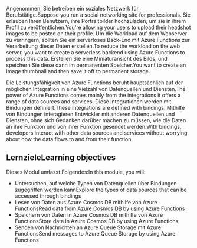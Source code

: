 <span data-ttu-id="1ce7c-101">Angenommen, Sie betreiben ein soziales Netzwerk für Berufstätige.</span><span class="sxs-lookup"><span data-stu-id="1ce7c-101">Suppose you run a social networking site for professionals.</span></span> <span data-ttu-id="1ce7c-102">Sie erlauben Ihren Benutzern, ihre Portraitbilder hochzuladen, um sie in ihrem Profil zu veröffentlichen.</span><span class="sxs-lookup"><span data-stu-id="1ce7c-102">You're allowing your users to upload their headshot images to be posted on their profile.</span></span> <span data-ttu-id="1ce7c-103">Um die Workload auf dem Webserver zu verringern, sollten Sie ein serverloses Back-End mit Azure Functions zur Verarbeitung dieser Daten erstellen.</span><span class="sxs-lookup"><span data-stu-id="1ce7c-103">To reduce the workload on the web server, you want to create a serverless backend using Azure Functions to process this data.</span></span> <span data-ttu-id="1ce7c-104">Erstellen Sie eine Miniaturansicht des Bilds, und speichern Sie diese dann im permanenten Speicher.</span><span class="sxs-lookup"><span data-stu-id="1ce7c-104">You want to create an image thumbnail and then save it off to permanent storage.</span></span> 

<span data-ttu-id="1ce7c-105">Die Leistungsfähigkeit von Azure Functions beruht hauptsächlich auf der möglichen Integration in eine Vielzahl von Datenquellen und Diensten.</span><span class="sxs-lookup"><span data-stu-id="1ce7c-105">The power of Azure Functions comes mainly from the integrations it offers a range of data sources and services.</span></span> <span data-ttu-id="1ce7c-106">Diese Integrationen werden mit Bindungen definiert.</span><span class="sxs-lookup"><span data-stu-id="1ce7c-106">These integrations are defined with bindings.</span></span> <span data-ttu-id="1ce7c-107">Mithilfe von Bindungen interagieren Entwickler mit anderen Datenquellen und Diensten, ohne sich Gedanken darüber machen zu müssen, wie die Daten an ihre Funktion und von ihrer Funktion gesendet werden.</span><span class="sxs-lookup"><span data-stu-id="1ce7c-107">With bindings, developers interact with other data sources and services without worrying about how the data flows to and from their function.</span></span>

## <a name="learning-objectives"></a><span data-ttu-id="1ce7c-108">Lernziele</span><span class="sxs-lookup"><span data-stu-id="1ce7c-108">Learning objectives</span></span>

<span data-ttu-id="1ce7c-109">Dieses Modul umfasst Folgendes:</span><span class="sxs-lookup"><span data-stu-id="1ce7c-109">In this module, you will:</span></span>

- <span data-ttu-id="1ce7c-110">Untersuchen, auf welche Typen von Datenquellen über Bindungen zugegriffen werden kann</span><span class="sxs-lookup"><span data-stu-id="1ce7c-110">Explore the types of data sources that can be accessed through bindings</span></span>
- <span data-ttu-id="1ce7c-111">Lesen von Daten aus Azure Cosmos DB mithilfe von Azure Functions</span><span class="sxs-lookup"><span data-stu-id="1ce7c-111">Read data from Azure Cosmos DB by using Azure Functions</span></span>
- <span data-ttu-id="1ce7c-112">Speichern von Daten in Azure Cosmos DB mithilfe von Azure Functions</span><span class="sxs-lookup"><span data-stu-id="1ce7c-112">Store data in Azure Cosmos DB by using Azure Functions</span></span>
- <span data-ttu-id="1ce7c-113">Senden von Nachrichten an Azure Queue Storage mit Azure Functions</span><span class="sxs-lookup"><span data-stu-id="1ce7c-113">Send messages to Azure Queue Storage by using Azure Functions</span></span>
